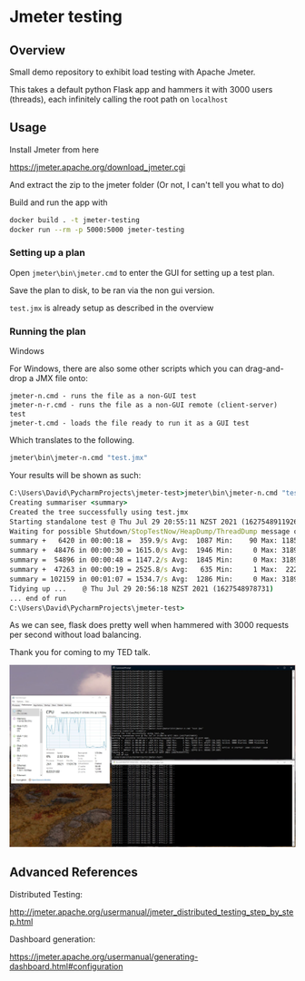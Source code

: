 # Jmeter testing

## Overview

Small demo repository to exhibit load testing with Apache Jmeter.

This takes a default python Flask app and hammers it with 3000 users (threads), each infinitely calling
the root path on `localhost`

## Usage

Install Jmeter from here

https://jmeter.apache.org/download_jmeter.cgi

And extract the zip to the jmeter folder (Or not, I can't tell you what to do)

Build and run the app with

```bash
docker build . -t jmeter-testing
docker run --rm -p 5000:5000 jmeter-testing
```

### Setting up a plan

Open `jmeter\bin\jmeter.cmd` to enter the GUI for setting up a test plan.

Save the plan to disk, to be ran via the non gui version.

`test.jmx` is already setup as described in the overview

### Running the plan

Windows

For Windows, there are also some other scripts which you can drag-and-drop a JMX file onto:

    jmeter-n.cmd - runs the file as a non-GUI test
    jmeter-n-r.cmd - runs the file as a non-GUI remote (client-server) test
    jmeter-t.cmd - loads the file ready to run it as a GUI test

Which translates to the following.

```cmd
jmeter\bin\jmeter-n.cmd "test.jmx"
```

Your results will be shown as such:

```cmd
C:\Users\David\PycharmProjects\jmeter-test>jmeter\bin\jmeter-n.cmd "test.jmx"
Creating summariser <summary>
Created the tree successfully using test.jmx
Starting standalone test @ Thu Jul 29 20:55:11 NZST 2021 (1627548911926)
Waiting for possible Shutdown/StopTestNow/HeapDump/ThreadDump message on port 4445
summary +   6420 in 00:00:18 =  359.9/s Avg:  1087 Min:    90 Max: 11852 Err:  2784 (43.36%) Active: 3000 Started: 3000 Finished: 0
summary +  48476 in 00:00:30 = 1615.0/s Avg:  1946 Min:     0 Max: 31893 Err: 43128 (88.97%) Active: 3000 Started: 3000 Finished: 0
summary =  54896 in 00:00:48 = 1147.2/s Avg:  1845 Min:     0 Max: 31893 Err: 45912 (83.63%)
summary +  47263 in 00:00:19 = 2525.8/s Avg:   635 Min:     1 Max:  2221 Err: 47246 (99.96%) Active: 0 Started: 3000 Finished: 3000
summary = 102159 in 00:01:07 = 1534.7/s Avg:  1286 Min:     0 Max: 31893 Err: 93158 (91.19%)
Tidying up ...    @ Thu Jul 29 20:56:18 NZST 2021 (1627548978731)
... end of run
C:\Users\David\PycharmProjects\jmeter-test>
```

As we can see, flask does pretty well when hammered with 3000 requests per second without load balancing.

Thank you for coming to my TED talk.

![Test Run](./assets/Capture.JPG)

## Advanced References

Distributed Testing:

http://jmeter.apache.org/usermanual/jmeter_distributed_testing_step_by_step.html

Dashboard generation:

https://jmeter.apache.org/usermanual/generating-dashboard.html#configuration
